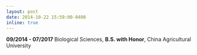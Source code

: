 ```yaml
---
layout: post
date: 2014-10-22 15:59:00-0400
inline: true
---
```


**09/2014 - 07/2017** Biological Sciences, **B.S. with Honor**, China Agricultural University
